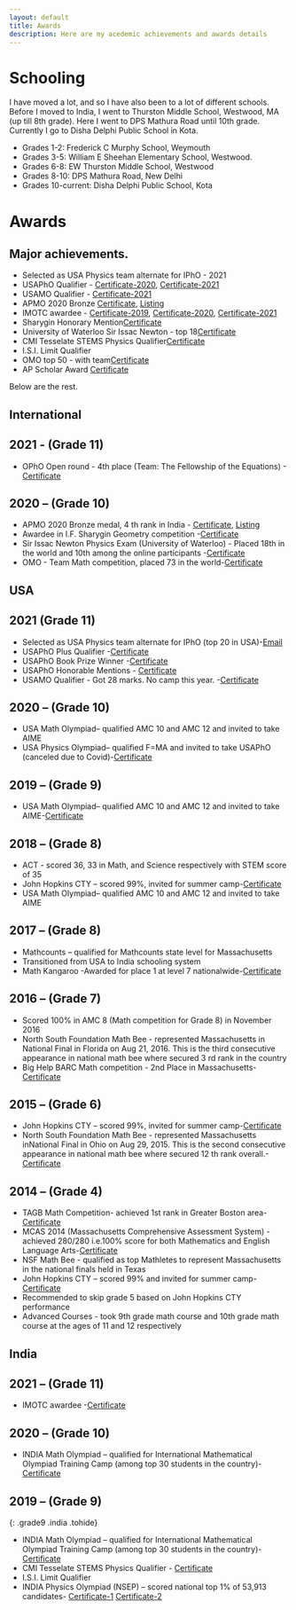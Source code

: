 ```yaml
---
layout: default
title: Awards
description: Here are my acedemic achievements and awards details
---
```


# Schooling
I have moved a lot, and so I have also been to a lot of different schools.
Before I moved to India, I went to Thurston Middle School, Westwood, MA (up till 8th grade). Here I went to DPS Mathura Road until 10th grade. Currently I go to Disha Delphi Public School in Kota.
- Grades 1-2: Frederick C Murphy School, Weymouth
- Grades 3-5: William E Sheehan Elementary School, Westwood.
- Grades 6-8: EW Thurston Middle School, Westwood
- Grades 8-10: DPS Mathura Road, New Delhi
- Grades 10-current: Disha Delphi Public School, Kota

# Awards

## Major achievements.

- Selected as USA Physics team alternate for IPhO - 2021 
- USAPhO Qualifier - [Certificate-2020](https://drive.google.com/file/d/1U2aH0GB7HfD71wngV-a_pfaYzBqoV5rj/view?usp=sharing), [Certificate-2021](https://www.aapt.org/physicsteam/2021/upload/2021-USAPhO-Plus-Invitees.pdf)   
- USAMO Qualifier - [Certificate-2021](https://drive.google.com/file/d/1SvtiVmwrg__zl5NM4_WSZ-4LOeAY6n7X/view?usp=sharing)
- APMO 2020 Bronze   [Certificate](https://drive.google.com/file/d/19teP6VPwAyLXMDjNjpc4-apwayNnKD-E/view?usp=sharing), [Listing](https://www.apmo-official.org/country_report/IND/2020)  
- IMOTC awardee - [Certificate-2019](https://drive.google.com/file/d/17nk2tJeijnAfqwsyl0psUpIi5ce6Ouq8/view?usp=sharing), [Certificate-2020](https://drive.google.com/file/d/1yxGf9XvooRoywl9TGTO30qh-6rKcq5Cz/view?usp=sharing), [Certificate-2021](https://drive.google.com/file/d/1xuNZLZowNwllaV4zqUMOjXgSIS3hw5bi/view?usp=sharing)
- Sharygin Honorary Mention[Certificate](https://drive.google.com/file/d/1nIhLq6JBh_VVxTIpIoIHCL9VaJYobP0L/view?usp=sharing)  
- University of Waterloo Sir Issac Newton - top 18[Certificate](https://drive.google.com/file/d/1xLpebjiyf-W8AIuGT9W2ExEpd9F_gTwD/view?usp=sharing) 
- CMI Tesselate STEMS Physics Qualifier[Certificate](https://drive.google.com/file/d/1RctOudS90UWx8s52fOaSfE1xCr1osirM/view?usp=sharing)
- I.S.I. Limit Qualifier   
- OMO top 50 - with team[Certificate](https://drive.google.com/file/d/1l5ML5EvDMAEAVmyVBXXpTmaP2KZaj80Q/view?usp=sharing)
- AP Scholar Award [Certificate](https://drive.google.com/file/d/1tkE4FaUTfZJdEpGdHOZ13gMfNUy9SMP3/view?usp=sharing)

Below are the rest.

<!-- Controls
<div class="outer-interactive">
<a id="usa" class="interactive" href="#year-location-and-grade-wise-achievements">USA</a>
<a id="india" class="interactive" href="#year-location-and-grade-wise-achievements">India</a>
<a id="int" class="interactive" href="#year-location-and-grade-wise-achievements">International</a>
</div>
-->

## International

## 2021 -  (Grade 11)

- OPhO Open round - 4th place (Team: The Fellowship of the Equations) -[Certificate](https://opho.physoly.tech/2021/rankings)


## 2020 – (Grade 10)

- APMO 2020 Bronze medal, 4 th rank in India - [Certificate](https://drive.google.com/file/d/19teP6VPwAyLXMDjNjpc4-apwayNnKD-E/view?usp=sharing), [Listing](https://www.apmo-official.org/country_report/IND/2020)  
- Awardee in I.F. Sharygin Geometry competition -[Certificate](https://drive.google.com/file/d/1nIhLq6JBh_VVxTIpIoIHCL9VaJYobP0L/view?usp=sharing)
- Sir Issac Newton Physics Exam (University of Waterloo) - Placed 18th in the world and 10th among the online participants 
-[Certificate](https://drive.google.com/file/d/1xLpebjiyf-W8AIuGT9W2ExEpd9F_gTwD/view?usp=sharing)
- OMO - Team Math competition, placed 73 in the world-[Certificate](https://drive.google.com/file/d/1l5ML5EvDMAEAVmyVBXXpTmaP2KZaj80Q/view?usp=sharing)



## USA

## 2021 (Grade 11)

- Selected as USA Physics team alternate for IPhO (top 20 in USA)-[Email](https://drive.google.com/file/d/1DVebrH26O5EYgCWt5RvNaXADN58RR2Ur/view?usp=sharing)
- USAPhO Plus Qualifier -[Certificate](https://www.aapt.org/physicsteam/2021/upload/2021-USAPhO-Plus-Invitees.pdf)
- USAPhO Book Prize Winner -[Certificate](https://www.aapt.org/physicsteam/2021/upload/2021-USAPhO-Book-Prize-Awardees.pdf)
- USAPhO Honorable Mentions - [Certificate](https://www.aapt.org/physicsteam/2021/upload/2021-USAPhO-Honorable-Mentions.pdf)
- USAMO Qualifier - Got 28 marks. No camp this year.  -[Certificate](https://drive.google.com/file/d/1SvtiVmwrg__zl5NM4_WSZ-4LOeAY6n7X/view?usp=sharing)



## 2020 – (Grade 10)

- USA Math Olympiad– qualified AMC 10 and AMC 12 and invited to take AIME
- USA Physics Olympiad– qualified F=MA and invited to take USAPhO (canceled due to Covid)-[Certificate](https://drive.google.com/file/d/1U2aH0GB7HfD71wngV-a_pfaYzBqoV5rj/view?usp=sharing)


## 2019 – (Grade 9)

- USA Math Olympiad– qualified AMC 10 and AMC 12 and invited to take AIME-[Certificate](https://drive.google.com/file/d/1CudNwECy3Wso248UD6mDO0ULGPrDCX-M/view?usp=sharing)


## 2018 – (Grade 8)

- ACT - scored 36, 33 in Math, and Science respectively with STEM score of 35
- John Hopkins CTY – scored 99%, invited for summer camp-[Certificate](https://drive.google.com/file/d/1xIop5bDV_cOCk9o-xQ24d3NKWkhdn_Y2/view?usp=sharing)
- USA Math Olympiad– qualified AMC 10 and AMC 12 and invited to take AIME


## 2017 – (Grade 8)

- Mathcounts – qualified for Mathcounts state level for Massachusetts
- Transitioned from USA to India schooling system
- Math Kangaroo -Awarded for place 1 at level 7 nationalwide-[Certificate](https://drive.google.com/file/d/1wjTp72njNMsCS5ogvnkjy1KS2xTFC1Hc/view?usp=sharing)


## 2016 – (Grade 7)

- Scored 100% in AMC 8 (Math competition for Grade 8) in November 2016
- North South Foundation Math Bee - represented Massachusetts in National Final in Florida on Aug 21, 2016. This is the third consecutive appearance in national math bee where secured 3 rd rank in the country
- Big Help BARC Math competition - 2nd Place in Massachusetts-[Certificate](https://drive.google.com/file/d/1Z3CkRPUUEk1doUd261yL-8XzDyCwN1pO/view?usp=sharing)


## 2015 – (Grade 6)

- John Hopkins CTY – scored 99%, invited for summer camp-[Certificate](https://drive.google.com/file/d/15K-7q7U8x_pUX2ZT_Wfi21_jiqBBDs3G/view?usp=sharing)
- North South Foundation Math Bee - represented Massachusetts inNational Final in Ohio on Aug 29, 2015. This is the second consecutive
appearance in national math bee where secured 12 th rank overall.-[Certificate](https://drive.google.com/file/d/1G4lZltuIWqezs2haafrL6kjzRe8xHFrF/view?usp=sharing)


## 2014 – (Grade 4)

- TAGB Math Competition- achieved 1st rank in Greater Boston area-[Certificate](https://drive.google.com/file/d/1ambFR5DUYUPOdSIVLUKbjT5fKqW-J2yy/view?usp=sharing)
- MCAS 2014 (Massachusetts Comprehensive Assessment System) - achieved 280/280 i.e.100% score for both Mathematics and English Language Arts-[Certificate](https://drive.google.com/file/d/1DNqlPmNA3Xqi2oTbPWalfHVVGjAJoKBP/view?usp=sharing)
- NSF Math Bee - qualified as top Mathletes to represent Massachusetts in the national finals held in Texas
- John Hopkins CTY – scored 99% and invited for summer camp-[Certificate](https://drive.google.com/file/d/1P0qL4qbVG9CcOqGfpAh9M40PbIafLFVr/view?usp=sharing)
- Recommended to skip grade 5 based on John Hopkins CTY performance
- Advanced Courses - took 9th grade math course and 10th grade math course at the ages of 11 and 12 respectively




## India

## 2021 –  (Grade 11)

- IMOTC awardee -[Certificate](https://drive.google.com/file/d/1xuNZLZowNwllaV4zqUMOjXgSIS3hw5bi/view?usp=sharing)




## 2020 – (Grade 10)

- INDIA Math Olympiad – qualified for International Mathematical Olympiad Training Camp (among top 30 students in the country)-[Certificate](https://drive.google.com/file/d/1yxGf9XvooRoywl9TGTO30qh-6rKcq5Cz/view?usp=sharing)



## 2019 – (Grade 9)
{: .grade9 .india .tohide}
- INDIA Math Olympiad – qualified for International Mathematical Olympiad Training Camp (among top 30 students in the country)-[Certificate](https://drive.google.com/file/d/17nk2tJeijnAfqwsyl0psUpIi5ce6Ouq8/view?usp=sharing)
- CMI Tesselate STEMS Physics Qualifier - [Certificate](https://drive.google.com/file/d/1RctOudS90UWx8s52fOaSfE1xCr1osirM/view?usp=sharing)
- I.S.I. Limit Qualifier
- INDIA Physics Olympiad (NSEP) – scored national top 1% of 53,913 candidates- [Certificate-1](https://drive.google.com/file/d/1hn6S-_86-4VZXdOFrLSQFmUlPWdg1rlL/view?usp=sharing) [Certificate-2](https://drive.google.com/file/d/1p9rJ8Vo03F_YJbrVPupdK7SdoWX_s3ml/view?usp=sharing)





<script src="/assets/js/awards.js" ></script>
